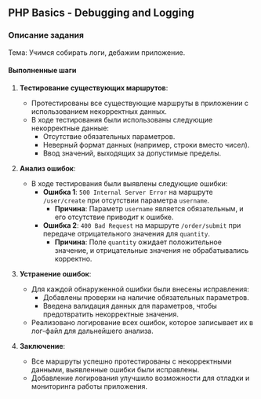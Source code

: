 ## PHP Basics - Debugging and Logging

### Описание задания

Тема: Учимся собирать логи, дебажим приложение.

#### Выполненные шаги

1. **Тестирование существующих маршрутов**:
   - Протестированы все существующие маршруты в приложении с использованием некорректных данных.
   - В ходе тестирования были использованы следующие некорректные данные:
     - Отсутствие обязательных параметров.
     - Неверный формат данных (например, строки вместо чисел).
     - Ввод значений, выходящих за допустимые пределы.

2. **Анализ ошибок**:
   - В ходе тестирования были выявлены следующие ошибки:
     - **Ошибка 1**: `500 Internal Server Error` на маршруте `/user/create` при отсутствии параметра `username`.
       - **Причина**: Параметр `username` является обязательным, и его отсутствие приводит к ошибке.
     - **Ошибка 2**: `400 Bad Request` на маршруте `/order/submit` при передаче отрицательного значения для `quantity`.
       - **Причина**: Поле `quantity` ожидает положительное значение, и отрицательные значения не обрабатывались корректно.

3. **Устранение ошибок**:
   - Для каждой обнаруженной ошибки были внесены исправления:
     - Добавлены проверки на наличие обязательных параметров.
     - Введена валидация данных для параметров, чтобы предотвратить некорректные значения.
   - Реализовано логирование всех ошибок, которое записывает их в лог-файл для дальнейшего анализа.

4. **Заключение**:
   - Все маршруты успешно протестированы с некорректными данными, выявленные ошибки были исправлены.
   - Добавление логирования улучшило возможности для отладки и мониторинга работы приложения.
